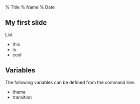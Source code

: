 % Title
% Name
% Date


My first slide
--------------------

List

* this 
* is
* cool

Variables
---------

The following variables can be defined from the command line:

* theme
* transition
